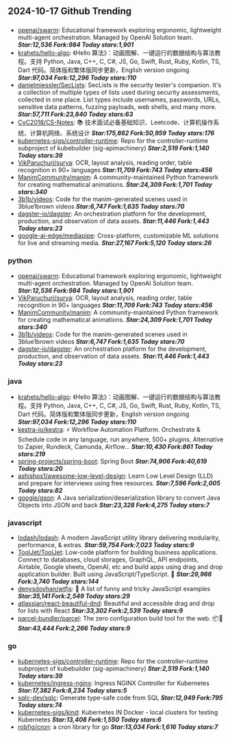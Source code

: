 ## 2024-10-17 Github Trending

### 
* [openai/swarm](https://github.com/openai/swarm): Educational framework exploring ergonomic, lightweight multi-agent orchestration. Managed by OpenAI Solution team. ***Star:12,536 Fork:984 Today stars:1,901***
* [krahets/hello-algo](https://github.com/krahets/hello-algo): 《Hello 算法》：动画图解、一键运行的数据结构与算法教程。支持 Python, Java, C++, C, C#, JS, Go, Swift, Rust, Ruby, Kotlin, TS, Dart 代码。简体版和繁体版同步更新，English version ongoing ***Star:97,034 Fork:12,296 Today stars:110***
* [danielmiessler/SecLists](https://github.com/danielmiessler/SecLists): SecLists is the security tester's companion. It's a collection of multiple types of lists used during security assessments, collected in one place. List types include usernames, passwords, URLs, sensitive data patterns, fuzzing payloads, web shells, and many more. ***Star:57,711 Fork:23,840 Today stars:63***
* [CyC2018/CS-Notes](https://github.com/CyC2018/CS-Notes): 📚 技术面试必备基础知识、Leetcode、计算机操作系统、计算机网络、系统设计 ***Star:175,862 Fork:50,959 Today stars:176***
* [kubernetes-sigs/controller-runtime](https://github.com/kubernetes-sigs/controller-runtime): Repo for the controller-runtime subproject of kubebuilder (sig-apimachinery) ***Star:2,519 Fork:1,140 Today stars:39***
* [VikParuchuri/surya](https://github.com/VikParuchuri/surya): OCR, layout analysis, reading order, table recognition in 90+ languages ***Star:11,709 Fork:743 Today stars:456***
* [ManimCommunity/manim](https://github.com/ManimCommunity/manim): A community-maintained Python framework for creating mathematical animations. ***Star:24,309 Fork:1,701 Today stars:340***
* [3b1b/videos](https://github.com/3b1b/videos): Code for the manim-generated scenes used in 3blue1brown videos ***Star:6,747 Fork:1,635 Today stars:70***
* [dagster-io/dagster](https://github.com/dagster-io/dagster): An orchestration platform for the development, production, and observation of data assets. ***Star:11,446 Fork:1,443 Today stars:23***
* [google-ai-edge/mediapipe](https://github.com/google-ai-edge/mediapipe): Cross-platform, customizable ML solutions for live and streaming media. ***Star:27,167 Fork:5,120 Today stars:26***

### python
* [openai/swarm](https://github.com/openai/swarm): Educational framework exploring ergonomic, lightweight multi-agent orchestration. Managed by OpenAI Solution team. ***Star:12,536 Fork:984 Today stars:1,901***
* [VikParuchuri/surya](https://github.com/VikParuchuri/surya): OCR, layout analysis, reading order, table recognition in 90+ languages ***Star:11,709 Fork:743 Today stars:456***
* [ManimCommunity/manim](https://github.com/ManimCommunity/manim): A community-maintained Python framework for creating mathematical animations. ***Star:24,309 Fork:1,701 Today stars:340***
* [3b1b/videos](https://github.com/3b1b/videos): Code for the manim-generated scenes used in 3blue1brown videos ***Star:6,747 Fork:1,635 Today stars:70***
* [dagster-io/dagster](https://github.com/dagster-io/dagster): An orchestration platform for the development, production, and observation of data assets. ***Star:11,446 Fork:1,443 Today stars:23***

### java
* [krahets/hello-algo](https://github.com/krahets/hello-algo): 《Hello 算法》：动画图解、一键运行的数据结构与算法教程。支持 Python, Java, C++, C, C#, JS, Go, Swift, Rust, Ruby, Kotlin, TS, Dart 代码。简体版和繁体版同步更新，English version ongoing ***Star:97,034 Fork:12,296 Today stars:110***
* [kestra-io/kestra](https://github.com/kestra-io/kestra): ⚡ Workflow Automation Platform. Orchestrate & Schedule code in any language, run anywhere, 500+ plugins. Alternative to Zapier, Rundeck, Camunda, Airflow... ***Star:10,430 Fork:861 Today stars:219***
* [spring-projects/spring-boot](https://github.com/spring-projects/spring-boot): Spring Boot ***Star:74,906 Fork:40,619 Today stars:20***
* [ashishps1/awesome-low-level-design](https://github.com/ashishps1/awesome-low-level-design): Learn Low Level Design (LLD) and prepare for interviews using free resources. ***Star:7,596 Fork:2,005 Today stars:82***
* [google/gson](https://github.com/google/gson): A Java serialization/deserialization library to convert Java Objects into JSON and back ***Star:23,328 Fork:4,275 Today stars:7***

### javascript
* [lodash/lodash](https://github.com/lodash/lodash): A modern JavaScript utility library delivering modularity, performance, & extras. ***Star:59,754 Fork:7,023 Today stars:9***
* [ToolJet/ToolJet](https://github.com/ToolJet/ToolJet): Low-code platform for building business applications. Connect to databases, cloud storages, GraphQL, API endpoints, Airtable, Google sheets, OpenAI, etc and build apps using drag and drop application builder. Built using JavaScript/TypeScript. 🚀 ***Star:29,966 Fork:3,740 Today stars:144***
* [denysdovhan/wtfjs](https://github.com/denysdovhan/wtfjs): 🤪 A list of funny and tricky JavaScript examples ***Star:35,141 Fork:2,549 Today stars:29***
* [atlassian/react-beautiful-dnd](https://github.com/atlassian/react-beautiful-dnd): Beautiful and accessible drag and drop for lists with React ***Star:33,302 Fork:2,539 Today stars:9***
* [parcel-bundler/parcel](https://github.com/parcel-bundler/parcel): The zero configuration build tool for the web. 📦🚀 ***Star:43,444 Fork:2,266 Today stars:9***

### go
* [kubernetes-sigs/controller-runtime](https://github.com/kubernetes-sigs/controller-runtime): Repo for the controller-runtime subproject of kubebuilder (sig-apimachinery) ***Star:2,519 Fork:1,140 Today stars:39***
* [kubernetes/ingress-nginx](https://github.com/kubernetes/ingress-nginx): Ingress NGINX Controller for Kubernetes ***Star:17,382 Fork:8,234 Today stars:5***
* [sqlc-dev/sqlc](https://github.com/sqlc-dev/sqlc): Generate type-safe code from SQL ***Star:12,949 Fork:795 Today stars:74***
* [kubernetes-sigs/kind](https://github.com/kubernetes-sigs/kind): Kubernetes IN Docker - local clusters for testing Kubernetes ***Star:13,408 Fork:1,550 Today stars:6***
* [robfig/cron](https://github.com/robfig/cron): a cron library for go ***Star:13,034 Fork:1,616 Today stars:7***
